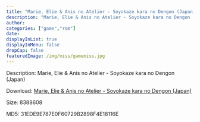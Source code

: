 ```yaml
---
title: "Marie, Elie & Anis no Atelier - Soyokaze kara no Dengon (Japan)"
description: "Marie, Elie & Anis no Atelier - Soyokaze kara no Dengon (Japan)"
author: 
categories: ["game","rom"]
date: 
displayInList: true
displayInMenu: false
dropCap: false
featuredImage: /img/miss/gamemiss.jpg
---
```


Description: Marie, Elie & Anis no Atelier - Soyokaze kara no Dengon (Japan)

Download: <a style="text-decoration:underline;" href="https://mega.nz/#!eOJwTAjL!XMUEwa6TUV0u8evNz-_5UGxFM23HhvfHlfLY9l5sFPA" target = "_blank" rel = "nofollow" > Marie, Elie & Anis no Atelier - Soyokaze kara no Dengon (Japan)</a>

Size: 8388608

MD5: 31EDE9E787E0F60729B2898F4E18116E

